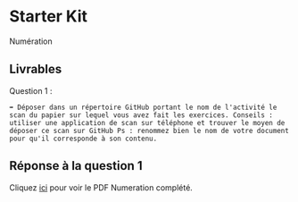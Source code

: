 # Starter Kit

Numération

## Livrables

Question 1 :

```
➡️ Déposer dans un répertoire GitHub portant le nom de l'activité le scan du papier sur lequel vous avez fait les exercices. Conseils : utiliser une application de scan sur téléphone et trouver le moyen de déposer ce scan sur GitHub Ps : renommez bien le nom de votre document pour qu'il corresponde à son contenu.
```

## Réponse à la question 1

Cliquez [ici](https://github.com/snir-2024/anthonin.boisot/blob/main/Starter_Kit/Numeration/Numeration.pdf) pour voir le PDF Numeration complété.

